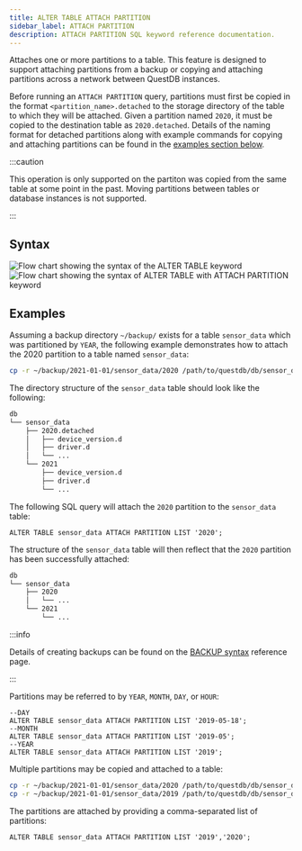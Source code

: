 ```yaml
---
title: ALTER TABLE ATTACH PARTITION
sidebar_label: ATTACH PARTITION
description: ATTACH PARTITION SQL keyword reference documentation.
---
```


Attaches one or more partitions to a table. This feature is designed to support
attaching partitions from a backup or copying and attaching partitions across a
network between QuestDB instances.

Before running an `ATTACH PARTITION` query, partitions must first be copied in
the format `<partition_name>.detached` to the storage directory of the table to
which they will be attached. Given a partition named `2020`, it must be copied
to the destination table as `2020.detached`. Details of the naming format for
detached partitions along with example commands for copying and attaching
partitions can be found in the [examples section below](#examples).

:::caution

This operation is only supported on the partiton was copied from the same table at some point in the past.
Moving partitions between tables or database instances is not supported.

:::

## Syntax

![Flow chart showing the syntax of the ALTER TABLE keyword](/img/docs/diagrams/alterTable.svg)
![Flow chart showing the syntax of ALTER TABLE with ATTACH PARTITION keyword](/img/docs/diagrams/alterTableAttachPartition.svg)

## Examples

Assuming a backup directory `~/backup/` exists for a table `sensor_data` which
was partitioned by `YEAR`, the following example demonstrates how to attach the
2020 partition to a table named `sensor_data`:

```bash
cp -r ~/backup/2021-01-01/sensor_data/2020 /path/to/questdb/db/sensor_data/2020.detached
```

The directory structure of the `sensor_data` table should look like the
following:

```bash
db
└── sensor_data
    ├── 2020.detached
    │   ├── device_version.d
    │   ├── driver.d
    │   └── ...
    └── 2021
        ├── device_version.d
        ├── driver.d
        └── ...
```

The following SQL query will attach the `2020` partition to the `sensor_data`
table:

```questdb-sql
ALTER TABLE sensor_data ATTACH PARTITION LIST '2020';
```

The structure of the `sensor_data` table will then reflect that the `2020`
partition has been successfully attached:

```bash
db
└── sensor_data
    ├── 2020
    │   └── ...
    └── 2021
        └── ...
```

:::info

Details of creating backups can be found on the
[BACKUP syntax](/docs/reference/sql/backup) reference page.

:::

Partitions may be referred to by `YEAR`, `MONTH`, `DAY`, or `HOUR`:

```questdb-sql title="Attach a partition by name"
--DAY
ALTER TABLE sensor_data ATTACH PARTITION LIST '2019-05-18';
--MONTH
ALTER TABLE sensor_data ATTACH PARTITION LIST '2019-05';
--YEAR
ALTER TABLE sensor_data ATTACH PARTITION LIST '2019';
```

Multiple partitions may be copied and attached to a table:

```bash title="Copying multiple partitions to the sensor_data table"
cp -r ~/backup/2021-01-01/sensor_data/2020 /path/to/questdb/db/sensor_data/2020.detached
cp -r ~/backup/2021-01-01/sensor_data/2019 /path/to/questdb/db/sensor_data/2019.detached
```

The partitions are attached by providing a comma-separated list of partitions:

```questdb-sql title="Attach multiple partitions"
ALTER TABLE sensor_data ATTACH PARTITION LIST '2019','2020';
```
